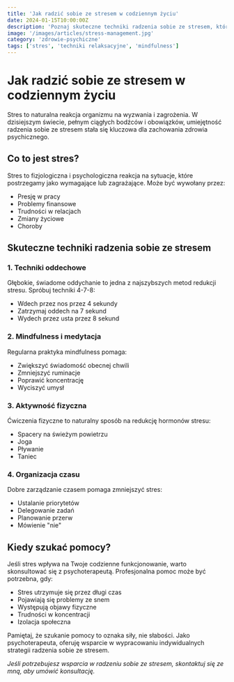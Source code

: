```yaml
---
title: 'Jak radzić sobie ze stresem w codziennym życiu'
date: 2024-01-15T10:00:00Z
description: 'Poznaj skuteczne techniki radzenia sobie ze stresem, które możesz zastosować już dziś.'
image: '/images/articles/stress-management.jpg'
category: 'zdrowie-psychiczne'
tags: ['stres', 'techniki relaksacyjne', 'mindfulness']
---
```


# Jak radzić sobie ze stresem w codziennym życiu

Stres to naturalna reakcja organizmu na wyzwania i zagrożenia. W dzisiejszym świecie, pełnym ciągłych bodźców i obowiązków, umiejętność radzenia sobie ze stresem stała się kluczowa dla zachowania zdrowia psychicznego.

## Co to jest stres?

Stres to fizjologiczna i psychologiczna reakcja na sytuacje, które postrzegamy jako wymagające lub zagrażające. Może być wywołany przez:

- Presję w pracy
- Problemy finansowe
- Trudności w relacjach
- Zmiany życiowe
- Choroby

## Skuteczne techniki radzenia sobie ze stresem

### 1. Techniki oddechowe

Głębokie, świadome oddychanie to jedna z najszybszych metod redukcji stresu. Spróbuj techniki 4-7-8:

- Wdech przez nos przez 4 sekundy
- Zatrzymaj oddech na 7 sekund
- Wydech przez usta przez 8 sekund

### 2. Mindfulness i medytacja

Regularna praktyka mindfulness pomaga:

- Zwiększyć świadomość obecnej chwili
- Zmniejszyć ruminacje
- Poprawić koncentrację
- Wyciszyć umysł

### 3. Aktywność fizyczna

Ćwiczenia fizyczne to naturalny sposób na redukcję hormonów stresu:

- Spacery na świeżym powietrzu
- Joga
- Pływanie
- Taniec

### 4. Organizacja czasu

Dobre zarządzanie czasem pomaga zmniejszyć stres:

- Ustalanie priorytetów
- Delegowanie zadań
- Planowanie przerw
- Mówienie "nie"

## Kiedy szukać pomocy?

Jeśli stres wpływa na Twoje codzienne funkcjonowanie, warto skonsultować się z psychoterapeutą. Profesjonalna pomoc może być potrzebna, gdy:

- Stres utrzymuje się przez długi czas
- Pojawiają się problemy ze snem
- Występują objawy fizyczne
- Trudności w koncentracji
- Izolacja społeczna

Pamiętaj, że szukanie pomocy to oznaka siły, nie słabości. Jako psychoterapeuta, oferuję wsparcie w wypracowaniu indywidualnych strategii radzenia sobie ze stresem.

_Jeśli potrzebujesz wsparcia w radzeniu sobie ze stresem, skontaktuj się ze mną, aby umówić konsultację._

